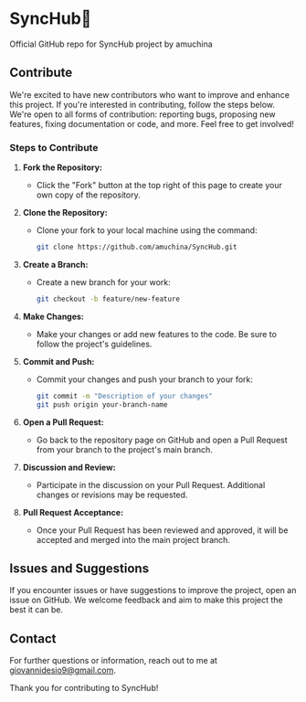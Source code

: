 # SyncHub📍

Official GitHub repo for SyncHub project by amuchina

## Contribute

We're excited to have new contributors who want to improve and enhance this project. If you're interested in contributing, follow the steps below.
We're open to all forms of contribution: reporting bugs, proposing new features, fixing documentation or code, and more. Feel free to get involved!

### Steps to Contribute

1. **Fork the Repository:**
    - Click the "Fork" button at the top right of this page to create your own copy of the repository.

2. **Clone the Repository:**
    - Clone your fork to your local machine using the command:
      ```bash
      git clone https://github.com/amuchina/SyncHub.git
      ```

3. **Create a Branch:**
    - Create a new branch for your work:
      ```bash
      git checkout -b feature/new-feature
      ```

4. **Make Changes:**
    - Make your changes or add new features to the code. Be sure to follow the project's guidelines.

5. **Commit and Push:**
    - Commit your changes and push your branch to your fork:
      ```bash
      git commit -m "Description of your changes"
      git push origin your-branch-name
      ```

6. **Open a Pull Request:**
    - Go back to the repository page on GitHub and open a Pull Request from your branch to the project's main branch.

7. **Discussion and Review:**
    - Participate in the discussion on your Pull Request. Additional changes or revisions may be requested.

8. **Pull Request Acceptance:**
    - Once your Pull Request has been reviewed and approved, it will be accepted and merged into the main project branch.

## Issues and Suggestions

If you encounter issues or have suggestions to improve the project, open an issue on GitHub. We welcome feedback and aim to make this project the best it can be.

## Contact

For further questions or information, reach out to me at giovannidesio9@gmail.com.

Thank you for contributing to SyncHub!

